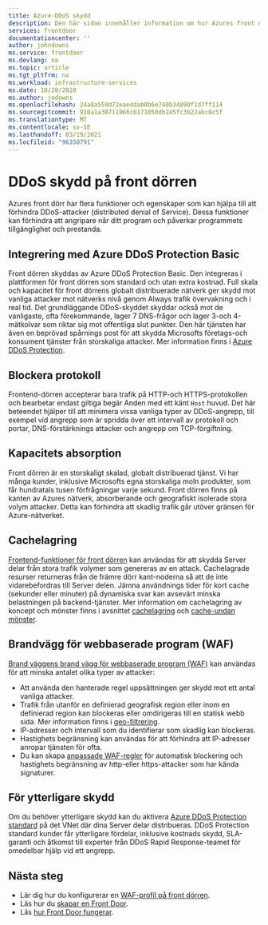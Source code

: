 ```yaml
---
title: Azure-DDoS skydd
description: Den här sidan innehåller information om hur Azures front dörr hjälper till att skydda mot DDoS-attacker
services: frontdoor
documentationcenter: ''
author: johndowns
ms.service: frontdoor
ms.devlang: na
ms.topic: article
ms.tgt_pltfrm: na
ms.workload: infrastructure-services
ms.date: 10/28/2020
ms.author: jodowns
ms.openlocfilehash: 24a8a559d72eae4dab0b6e740b34890f1d7ff114
ms.sourcegitcommit: 910a1a38711966cb171050db245fc3b22abc8c5f
ms.translationtype: MT
ms.contentlocale: sv-SE
ms.lasthandoff: 03/19/2021
ms.locfileid: "96350791"
---
```

# <a name="ddos-protection-on-front-door"></a>DDoS skydd på front dörren

Azures front dörr har flera funktioner och egenskaper som kan hjälpa till att förhindra DDoS-attacker (distributed denial of Service). Dessa funktioner kan förhindra att angripare når ditt program och påverkar programmets tillgänglighet och prestanda.

## <a name="integration-with-azure-ddos-protection-basic"></a>Integrering med Azure DDoS Protection Basic

Front dörren skyddas av Azure DDoS Protection Basic. Den integreras i plattformen för front dörren som standard och utan extra kostnad. Full skala och kapacitet för front dörrens globalt distribuerade nätverk ger skydd mot vanliga attacker mot nätverks nivå genom Always trafik övervakning och i real tid. Det grundläggande DDoS-skyddet skyddar också mot de vanligaste, ofta förekommande, lager 7 DNS-frågor och lager 3-och 4-mätkolvar som riktar sig mot offentliga slut punkter. Den här tjänsten har även en beprövad spårnings post för att skydda Microsofts företags-och konsument tjänster från storskaliga attacker. Mer information finns i [Azure DDoS Protection](../security/fundamentals/ddos-best-practices.md).

## <a name="protocol-blocking"></a>Blockera protokoll

Frontend-dörren accepterar bara trafik på HTTP-och HTTPS-protokollen och bearbetar endast giltiga begär Anden med ett känt `Host` huvud. Det här beteendet hjälper till att minimera vissa vanliga typer av DDoS-angrepp, till exempel vid angrepp som är spridda över ett intervall av protokoll och portar, DNS-förstärknings attacker och angrepp om TCP-förgiftning.

## <a name="capacity-absorption"></a>Kapacitets absorption

Front dörren är en storskaligt skalad, globalt distribuerad tjänst. Vi har många kunder, inklusive Microsofts egna storskaliga moln produkter, som får hundratals tusen förfrågningar varje sekund. Front dörren finns på kanten av Azures nätverk, absorberande och geografiskt isolerade stora volym attacker. Detta kan förhindra att skadlig trafik går utöver gränsen för Azure-nätverket.

## <a name="caching"></a>Cachelagring

[Frontend-funktioner för front dörren](./front-door-caching.md) kan användas för att skydda Server delar från stora trafik volymer som genereras av en attack. Cachelagrade resurser returneras från de främre dörr kant-noderna så att de inte vidarebefordras till Server delen. Jämna användnings tider för kort cache (sekunder eller minuter) på dynamiska svar kan avsevärt minska belastningen på backend-tjänster. Mer information om cachelagring av koncept och mönster finns i avsnittet [cachelagring](/azure/architecture/best-practices/caching) och [cache-undan mönster](/azure/architecture/patterns/cache-aside).

## <a name="web-application-firewall-waf"></a>Brandvägg för webbaserade program (WAF)

[Brand väggens brand vägg för webbaserade program (WAF)](../web-application-firewall/afds/afds-overview.md) kan användas för att minska antalet olika typer av attacker:

* Att använda den hanterade regel uppsättningen ger skydd mot ett antal vanliga attacker.
* Trafik från utanför en definierad geografisk region eller inom en definierad region kan blockeras eller omdirigeras till en statisk webb sida. Mer information finns i [geo-filtrering](../web-application-firewall/afds/waf-front-door-geo-filtering.md).
* IP-adresser och intervall som du identifierar som skadlig kan blockeras.
* Hastighets begränsning kan användas för att förhindra att IP-adresser anropar tjänsten för ofta.
* Du kan skapa [anpassade WAF-regler](../web-application-firewall/afds/waf-front-door-custom-rules.md) för automatisk blockering och hastighets begränsning av http-eller https-attacker som har kända signaturer.

## <a name="for-further-protection"></a>För ytterligare skydd

Om du behöver ytterligare skydd kan du aktivera [Azure DDoS Protection standard](../security/fundamentals/ddos-best-practices.md#ddos-protection-standard) på det VNet där dina Server delar distribueras. DDoS Protection standard kunder får ytterligare fördelar, inklusive kostnads skydd, SLA-garanti och åtkomst till experter från DDoS Rapid Response-teamet för omedelbar hjälp vid ett angrepp.

## <a name="next-steps"></a>Nästa steg

- Lär dig hur du konfigurerar en [WAF-profil på front dörren](front-door-waf.md). 
- Läs hur du [skapar en Front Door](quickstart-create-front-door.md).
- Läs [hur Front Door fungerar](front-door-routing-architecture.md).
